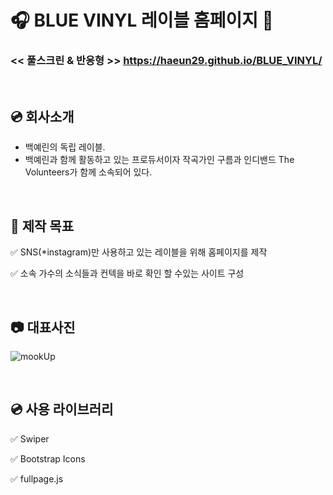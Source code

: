 # 🎧 BLUE VINYL 레이블 홈페이지 🎹

### << 풀스크린 & 반응형 >>  https://haeun29.github.io/BLUE_VINYL/

<br>

## 💿 회사소개

- 백예린의 독립 레이블. 
- 백예린과 함께 활동하고 있는 프로듀서이자 작곡가인 구름과 인디밴드 The Volunteers가 함께 소속되어 있다.

<br>

## 🎤 제작 목표 

✅ SNS(*instagram)만 사용하고 있는 레이블을 위해 홈페이지를 제작

✅ 소속 가수의 소식들과 컨텍을 바로 확인 할 수있는 사이트 구성

<br>

## 📷 대표사진

![mookUp](https://user-images.githubusercontent.com/105402303/194912096-975e3f05-84d3-4996-97a5-8a967912142a.jpg)


<br>


## 💿 사용 라이브러리 

✅ Swiper

✅ Bootstrap Icons

✅ fullpage.js



